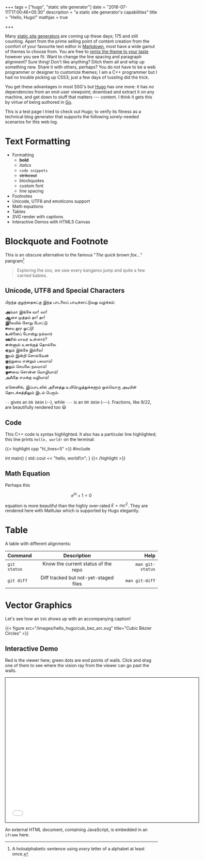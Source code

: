 +++
tags = ["hugo", "static site generator"]
date = "2016-07-11T17:00:46+05:30"
description = "a static site generator's capabilities"
title = "Hello, Hugo!"
mathjax = true

+++

Many [static site generators][SSG] are coming up these days; 175 and still counting.  Apart from the prime selling point of content creation from the comfort of your favourite text editor in [Markdown][], most have a wide gamut of themes to choose from.  You are free to [remix the theme to your taste][site_customizations] however you see fit.  Want to change the line spacing and paragraph alignment?  Sure thing!  Don't like anything?  Ditch them all and whip up something new.  Share it with others, perhaps?  You do not have to be a web programmer or designer to customize themes; I am a C++ programmer but I had no trouble picking up CSS3; just a few days of tussling did the trick.

You get these advantages in most SSG's but [Hugo][] has one more: it has *no* dependencies from an end-user viewpoint; download and extract it on any machine, and get down to stuff that matters --- content.  I think it gets this by virtue of being authored in [Go][].

This is a test page I tried to check out Hugo; to verify its fitness as a technical blog generator that supports the following sorely-needed scenarios for this web log.

# Text Formatting

* Formatting
    + **bold**
    + *italics*
    + `code snippets`
    + ~~strikeout~~ 
    + blockquotes
    + custom font
    + line spacing
* Footnotes
* Unicode, UTF8 and emoticons support
* Math equations
* Tables
* _SVG_ render with captions
* Interactive Demos with HTML5 Canvas

[Markdown]: https://daringfireball.net/projects/markdown/basics
[Go]: https://golang.org
[SSG]: http://www.staticgen.com/
[Hugo]: https://gohugo.io
[site_customizations]: /note/site_customizations

# Blockquote and Footnote
This is an obscure alternative to the famous "*The quick brown fox…*" pangram[^1]

> Exploring the zoo, we saw every kangaroo jump and quite a few carried babies. 

## Unicode, UTF8 and Special Characters
பிறந்த குழந்தைகட்கு இந்த பாடலைப் பாடிக்காட்டுவது வழ்க்கம்:

**அ**ம்மா இங்கே வா! வா!  
**ஆ**சை முத்தம் தா! தா!  
**இ**லையில் சோறு போட்டு  
**ஈ**யை தூர ஓட்டு!  
**உ**ன்னைப் போன்று நல்லார்  
**ஊ**ரில் யாவர் உள்ளார்?  
**எ**ன்னால் உனக்குத் தொல்லை  
**ஏ**தும் இங்கே இல்லை!  
**ஐ**யம் இன்றி சொல்வேன்  
**ஒ**ற்றுமை என்றும் பலமாம்!  
**ஓ**தும் செயலே நலமாம்!  
**ஔ**வை சொன்ன மொழியாம்!  
அ**ஃ**தே எமக்கு வழியாம்!

ஏனெனில், இப்பாடலில் அனைத்து உயிரெழுத்துக்களும் ஒவ்வொரு அடியின் தொடக்கத்திலும் இடம் பெரும்.

`--` gives an `EN DASH` (--), while `---` is an `EM DASH` (---). Fractions, like 9/22, are beautifully rendered too 😃

## Code

This C++ code is syntax highlighted.  It also has a particular line highlighted; this line prints `hello, world!` on the terminal:

{{< highlight cpp "hl_lines=5" >}}
#include <iostream>

int main()
{
    std::cout << "hello, world!\n";
}
{{< /highlight >}}

## Math Equation
Perhaps this

$$
e^{i\pi}+1=0
$$

equation is more beautiful than the highly over-rated $E = mc^2$.  They are rendered here with MathJax which is supported by Hugo elegantly.

# Table
A table with different alignments:

|Command  | Description |  Help|
|:---          |     :---:      |           ---:|
| `git status`   | Know the current status of the repo | `man git-status`    |
| `git diff`     | Diff tracked but not-yet-staged files | `man git-diff`      |


# Vector Graphics
Let's see how an `SVG` shows up with an accompanying caption!

{{< figure src="/images/hello_hugo/cub_bez_arc.svg" title="Cubic Bézier Circles" >}}

## Interactive Demo

Red is the viewer here; green dots are end points of walls. Click and drag one of them to see where the vision ray from the viewer can go past the walls.

<iframe style="width: 640px; height: 480px; border: 1px solid black; margin-left: auto; margin-right: auto; display: block; box-sizing: border-box;" src="/demos/vision_beyond.html">
<!-- <iframe style="overflow:hidden;width:640px;height:485px" src="/demos/vision_beyond.html" frameborder="0"> -->
</iframe><p></p>

An external HTML document, containing JavaScript, is embedded in an `iframe` here.

[^1]: A holoalphabetic sentence using *every* letter of a alphabet at least once.
